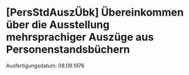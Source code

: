 # [PersStdAuszÜbk] Übereinkommen über die Ausstellung mehrsprachiger Auszüge aus Personenstandsbüchern

Ausfertigungsdatum: 08.09.1976

 